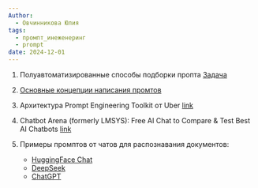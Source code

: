 ```yaml
---
Author:
  - Овчинникова Юлия
tags:
  - промпт_инеженеринг
  - prompt
date: 2024-12-01
---
```


1. Полуавтоматизированные способы подборки пропта [Задача](../projects/tasks/3.%20В%20работе/Подбор%20оптимального%20промпта.md)

2. [Основные концепции написания промтов](Основные%20концепции%20написания%20промтов.md)

3. Архитектура Prompt Engineering Toolkit от Uber [link](https://www.uber.com/blog/introducing-the-prompt-engineering-toolkit/)

4. Chatbot Arena (formerly LMSYS): Free AI Chat to Compare & Test Best AI Chatbots [link](https://lmarena.ai/)

5. Примеры промптов от чатов для распознавания документов:
	- [HuggingFace Chat](Промт%20от%20HuggingFace%20Chat.md)
	- [DeepSeek](Промт%20от%20DeepSeek.md)
	- [ChatGPT](Промт%20от%20ChatGPT.md)